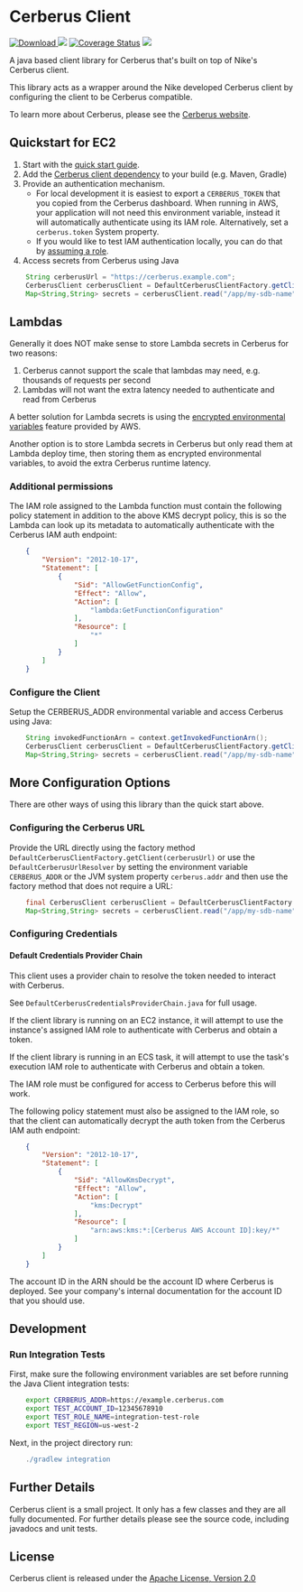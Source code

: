 # Cerberus Client

[ ![Download](https://api.bintray.com/packages/nike/maven/cerberus-client/images/download.svg) ](https://bintray.com/nike/maven/cerberus-client/_latestVersion)
[![][travis img]][travis]
[![Coverage Status](https://coveralls.io/repos/github/Nike-Inc/cerberus-java-client/badge.svg?branch=master)](https://coveralls.io/github/Nike-Inc/cerberus-java-client)
[![][license img]][license]

A java based client library for Cerberus that's built on top of Nike's Cerberus client.

This library acts as a wrapper around the Nike developed Cerberus client by configuring the client to be Cerberus compatible.

To learn more about Cerberus, please see the [Cerberus website](http://engineering.nike.com/cerberus/).

## Quickstart for EC2

1. Start with the [quick start guide](http://engineering.nike.com/cerberus/docs/user-guide/quick-start).
2. Add the [Cerberus client dependency](https://bintray.com/nike/maven/cerberus-client) to your build (e.g. Maven, Gradle)
3. Provide an authentication mechanism.
   - For local development it is easiest to export a `CERBERUS_TOKEN` that you copied from the Cerberus dashboard.
     When running in AWS, your application will not need this environment variable, instead it will automatically 
     authenticate using its IAM role. Alternatively, set a `cerberus.token` System property.
   - If you would like to test IAM authentication locally, you can do that by [assuming a role](http://docs.aws.amazon.com/cli/latest/userguide/cli-roles.html).
4. Access secrets from Cerberus using Java
``` java
    String cerberusUrl = "https://cerberus.example.com";
    CerberusClient cerberusClient = DefaultCerberusClientFactory.getClient(cerberusUrl);
    Map<String,String> secrets = cerberusClient.read("/app/my-sdb-name").getData();
```

## Lambdas

Generally it does NOT make sense to store Lambda secrets in Cerberus for two reasons:

1. Cerberus cannot support the scale that lambdas may need, e.g. thousands of requests per second
1. Lambdas will not want the extra latency needed to authenticate and read from Cerberus

A better solution for Lambda secrets is using the [encrypted environmental variables](http://docs.aws.amazon.com/lambda/latest/dg/env_variables.html)
feature provided by AWS.

Another option is to store Lambda secrets in Cerberus but only read them at Lambda deploy time, then storing them as encrypted
environmental variables, to avoid the extra Cerberus runtime latency.

### Additional permissions

The IAM role assigned to the Lambda function must contain the following policy statement in addition to the above KMS decrypt policy, this is so the Lambda can look up its metadata to automatically authenticate with the Cerberus IAM auth endpoint:

``` json
    {
        "Version": "2012-10-17",
        "Statement": [
            {
                "Sid": "AllowGetFunctionConfig",
                "Effect": "Allow",
                "Action": [
                    "lambda:GetFunctionConfiguration"
                ],
                "Resource": [
                    "*"
                ]
            }
        ]
    }
```

### Configure the Client

Setup the CERBERUS_ADDR environmental variable and access Cerberus using Java:

``` java
    String invokedFunctionArn = context.getInvokedFunctionArn();
    CerberusClient cerberusClient = DefaultCerberusClientFactory.getClientForLambda(invokedFunctionArn);
    Map<String,String> secrets = cerberusClient.read("/app/my-sdb-name").getData();
```

## More Configuration Options

There are other ways of using this library than the quick start above.

### Configuring the Cerberus URL

Provide the URL directly using the factory method `DefaultCerberusClientFactory.getClient(cerberusUrl)` or use the
`DefaultCerberusUrlResolver` by setting the environment variable `CERBERUS_ADDR` or the JVM system property `cerberus.addr`
and then use the factory method that does not require a URL:

``` java
    final CerberusClient cerberusClient = DefaultCerberusClientFactory.getClient();
    Map<String,String> secrets = cerberusClient.read("/app/my-sdb-name").getData();
```

### Configuring Credentials

#### Default Credentials Provider Chain

This client uses a provider chain to resolve the token needed to interact with Cerberus.

See `DefaultCerberusCredentialsProviderChain.java` for full usage.

If the client library is running on an EC2 instance, it will attempt to use the instance's assigned IAM role to authenticate 
with Cerberus and obtain a token.

If the client library is running in an ECS task, it will attempt to use the task's execution IAM role to authenticate 
with Cerberus and obtain a token.

The IAM role must be configured for access to Cerberus before this will work.

The following policy statement must also be assigned to the IAM role, so that the client can automatically decrypt the auth token from the Cerberus IAM auth endpoint:

``` json
    {
        "Version": "2012-10-17",
        "Statement": [
            {
                "Sid": "AllowKmsDecrypt",
                "Effect": "Allow",
                "Action": [
                    "kms:Decrypt"
                ],
                "Resource": [
                    "arn:aws:kms:*:[Cerberus AWS Account ID]:key/*"
                ]
            }
        ]
    }
```

The account ID in the ARN should be the account ID where Cerberus is deployed.  See your company's internal
documentation for the account ID that you should use.

## Development

### Run Integration Tests

First, make sure the following environment variables are set before running the Java Client integration tests:

``` bash
    export CERBERUS_ADDR=https://example.cerberus.com
    export TEST_ACCOUNT_ID=12345678910
    export TEST_ROLE_NAME=integration-test-role
    export TEST_REGION=us-west-2
```

Next, in the project directory run:
```gradle
    ./gradlew integration
```

## Further Details

Cerberus client is a small project. It only has a few classes and they are all fully documented. For further details please see the source code, including javadocs and unit tests.

<a name="license"></a>
## License

Cerberus client is released under the [Apache License, Version 2.0](http://www.apache.org/licenses/LICENSE-2.0)

[travis]:https://travis-ci.org/Nike-Inc/cerberus-java-client
[travis img]:https://api.travis-ci.org/Nike-Inc/cerberus-java-client.svg?branch=master

[license]:LICENSE.txt
[license img]:https://img.shields.io/badge/License-Apache%202-blue.svg

[toc]:#table_of_contents
